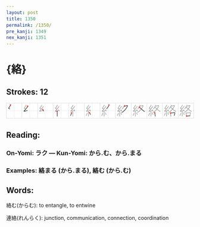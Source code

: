 ```yaml
---
layout: post
title: 1350
permalink: /1350/
pre_kanji: 1349
nex_kanji: 1351
---
```


# {絡}

## Strokes: 12

<div class="stroke"><img src="../images/E7B5A1.png" /></div>

## Reading:

### On-Yomi: ラク &mdash; Kun-Yomi: から.む、から.まる

### Examples: 絡まる (から.まる), 絡む (から.む)

## Words:

絡む(からむ): to entangle, to entwine

連絡(れんらく): junction, communication, connection, coordination
